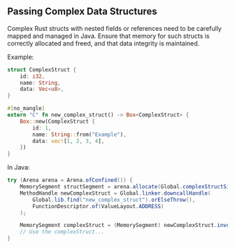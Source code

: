 ## Passing Complex Data Structures

Complex Rust structs with nested fields or references need to be carefully mapped and managed in Java. Ensure that memory for such structs is correctly allocated and freed, and that data integrity is maintained.

Example:
```rust
struct ComplexStruct {
    id: i32,
    name: String,
    data: Vec<u8>,
}

#[no_mangle]
extern "C" fn new_complex_struct() -> Box<ComplexStruct> {
    Box::new(ComplexStruct {
        id: 1,
        name: String::from("Example"),
        data: vec![1, 2, 3, 4],
    })
}
```

In Java:
```java
try (Arena arena = Arena.ofConfined()) {
    MemorySegment structSegment = arena.allocate(Global.complexStructSize, Global.complexStructAlign);
    MethodHandle newComplexStruct = Global.linker.downcallHandle(
        Global.lib.find("new_complex_struct").orElseThrow(),
        FunctionDescriptor.of(ValueLayout.ADDRESS)
    );

    MemorySegment complexStruct = (MemorySegment) newComplexStruct.invokeExact();
    // Use the complexStruct...
}
```
